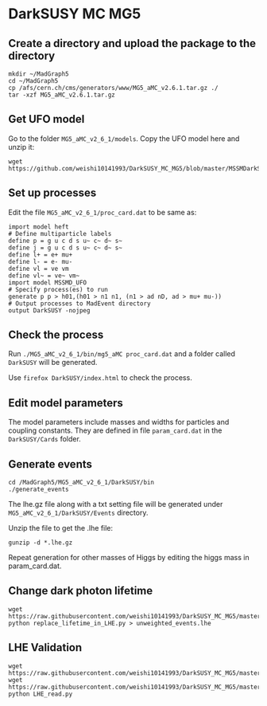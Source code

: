 # DarkSUSY MC MG5

## Create a directory and upload the package to the directory

    mkdir ~/MadGraph5
    cd ~/MadGraph5
    cp /afs/cern.ch/cms/generators/www/MG5_aMC_v2.6.1.tar.gz ./
    tar -xzf MG5_aMC_v2.6.1.tar.gz

## Get UFO model 
Go to the folder `MG5_aMC_v2_6_1/models`. Copy the UFO model here and unzip it:

    wget https://github.com/weishi10141993/DarkSUSY_MC_MG5/blob/master/MSSMDarkSector/MSSMD_UFO.zip

## Set up processes
Edit the file `MG5_aMC_v2_6_1/proc_card.dat` to be same as:

    import model heft
    # Define multiparticle labels
    define p = g u c d s u~ c~ d~ s~
    define j = g u c d s u~ c~ d~ s~
    define l+ = e+ mu+
    define l- = e- mu-
    define vl = ve vm
    define vl~ = ve~ vm~
    import model MSSMD_UFO
    # Specify process(es) to run
    generate p p > h01,(h01 > n1 n1, (n1 > ad nD, ad > mu+ mu-))
    # Output processes to MadEvent directory
    output DarkSUSY -nojpeg

## Check the process
Run `./MG5_aMC_v2_6_1/bin/mg5_aMC proc_card.dat` and a folder called `DarkSUSY` will be generated. 

Use `firefox DarkSUSY/index.html` to check the process.

## Edit model parameters
The model parameters include masses and widths for particles and coupling constants. They are defined in file `param_card.dat` in the `DarkSUSY/Cards` folder.

## Generate events 

    cd /MadGraph5/MG5_aMC_v2_6_1/DarkSUSY/bin
    ./generate_events

The lhe.gz file along with a txt setting file will be generated under `MG5_aMC_v2_6_1/DarkSUSY/Events` directory.

Unzip the file to get the .lhe file:

    gunzip -d *.lhe.gz

Repeat generation for other masses of Higgs by editing the higgs mass in param_card.dat.

## Change dark photon lifetime

    wget https://raw.githubusercontent.com/weishi10141993/DarkSUSY_MC_MG5/master/MSSMDarkSector/replace_lifetime_in_LHE.py
    python replace_lifetime_in_LHE.py > unweighted_events.lhe

## LHE Validation
    wget https://raw.githubusercontent.com/weishi10141993/DarkSUSY_MC_MG5/master/MSSMDarkSector/LHE_read.py
    wget https://raw.githubusercontent.com/weishi10141993/DarkSUSY_MC_MG5/master/MSSMDarkSector/tdrStyle.py
    python LHE_read.py
